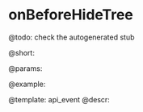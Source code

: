 onBeforeHideTree
=============

@todo:
	check the autogenerated stub

@short:
	

@params:

@example:


@template:	api_event
@descr:


